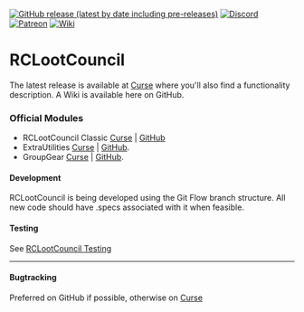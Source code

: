 [![GitHub release (latest by date including pre-releases)](https://img.shields.io/github/v/release/evil-morfar/RCLootCouncil2?include_prereleases)](https://www.curseforge.com/wow/addons/rclootcouncil)
[![Discord](https://img.shields.io/discord/427445230870986752?color=%237289DA&label=Discord)](http://discord.rclootcouncil.com)
[![Patreon](https://img.shields.io/badge/patreon-donate-orange.svg)](https://patreon.com/rclootcouncil)
[![Wiki](https://img.shields.io/badge/wiki-blue)](https://github.com/evil-morfar/RCLootCouncil2/wiki)

# RCLootCouncil


The latest release is available at [Curse](https://www.curseforge.com/wow/addons/rclootcouncil) where you'll also find a functionality description. A Wiki is available here on GitHub.

### Official Modules

* RCLootCouncil Classic [Curse](https://www.curseforge.com/wow/addons/rclootcouncil-classic/) | [GitHub](https://github.com/evil-morfar/RCLootCouncil_Classic)
* ExtraUtilities [Curse](https://www.curseforge.com/wow/addons/rclootcouncil-extrautilities) | [GitHub](https://github.com/evil-morfar/RCLootCouncil_ExtraUtilities).
* GroupGear [Curse](https://www.curseforge.com/wow/addons/rclootcouncil-groupgear) | [GitHub](https://github.com/evil-morfar/RCLootCouncil_GroupGear).


#### Development
RCLootCouncil is being developed using the Git Flow branch structure.
All new code should have .specs associated with it when feasible.

#### Testing 
See [RCLootCouncil Testing](./.specs/README.md)


---

#### Bugtracking
Preferred on GitHub if possible, otherwise on [Curse](https://www.curseforge.com/wow/addons/rclootcouncil/issues)
